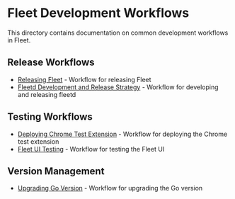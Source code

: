 # Fleet Development Workflows

This directory contains documentation on common development workflows in Fleet.

## Release Workflows

- [Releasing Fleet](releasing-fleet.md) - Workflow for releasing Fleet
- [Fleetd Development and Release Strategy](fleetd-development-and-release-strategy.md) - Workflow for developing and releasing fleetd

## Testing Workflows

- [Deploying Chrome Test Extension](deploying-chrome-test-ext.md) - Workflow for deploying the Chrome test extension
- [Fleet UI Testing](../guides/ui/fleet-ui-testing.md) - Workflow for testing the Fleet UI

## Version Management

- [Upgrading Go Version](upgrading-go-version.md) - Workflow for upgrading the Go version